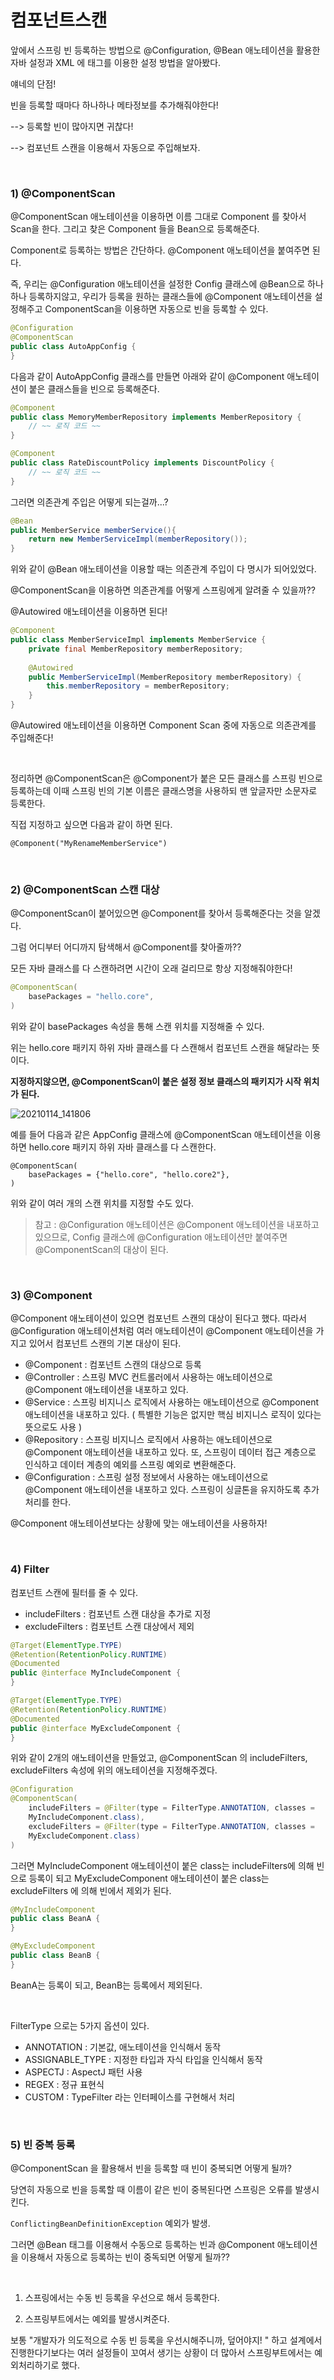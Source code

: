 # 컴포넌트스캔

앞에서 스프링 빈 등록하는 방법으로 @Configuration, @Bean 애노테이션을 활용한 자바 설정과 XML 에 <bean> 태그를 이용한 설정 방법을 알아봤다.

얘네의 단점!

빈을 등록할 때마다 하나하나 메타정보를 추가해줘야한다!

--> 등록할 빈이 많아지면 귀찮다!

--> 컴포넌트 스캔을 이용해서 자동으로 주입해보자.

<br>

### 1) @ComponentScan

@ComponentScan 애노테이션을 이용하면 이름 그대로 Component 를 찾아서 Scan을 한다. 그리고 찾은 Component 들을 Bean으로 등록해준다. 

Component로 등록하는 방법은 간단하다. @Component 애노테이션을 붙여주면 된다.

즉, 우리는 @Configuration 애노테이션을 설정한 Config 클래스에 @Bean으로 하나하나 등록하지않고, 우리가 등록을 원하는 클래스들에 @Component 애노테이션을 설정해주고 ComponentScan을 이용하면 자동으로 빈을 등록할 수 있다.

```java
@Configuration
@ComponentScan
public class AutoAppConfig {
}
```

다음과 같이 AutoAppConfig 클래스를 만들면 아래와 같이 @Component 애노테이션이 붙은 클래스들을 빈으로 등록해준다.

```java
@Component
public class MemoryMemberRepository implements MemberRepository {
    // ~~ 로직 코드 ~~
}

@Component
public class RateDiscountPolicy implements DiscountPolicy {
    // ~~ 로직 코드 ~~
}
```

그러면 의존관계 주입은 어떻게 되는걸까...?

```java
@Bean
public MemberService memberService(){
    return new MemberServiceImpl(memberRepository());
}
```

위와 같이 @Bean 애노테이션을 이용할 때는 의존관계 주입이 다 명시가 되어있었다.

@ComponentScan을 이용하면 의존관계를 어떻게 스프링에게 알려줄 수 있을까??

@Autowired 애노테이션을 이용하면 된다!

```java
@Component
public class MemberServiceImpl implements MemberService {
    private final MemberRepository memberRepository;
   
    @Autowired
    public MemberServiceImpl(MemberRepository memberRepository) {
    	this.memberRepository = memberRepository;
    }
}
```

@Autowired 애노테이션을 이용하면 Component Scan 중에 자동으로 의존관계를 주입해준다!

<br>

정리하면 @ComponentScan은 @Component가 붙은 모든 클래스를 스프링 빈으로 등록하는데 이때 스프링 빈의 기본 이름은 클래스명을 사용하되 맨 앞글자만 소문자로 등록한다.

직접 지정하고 싶으면 다음과 같이 하면 된다.

```
@Component("MyRenameMemberService")
```

<br>

### 2) @ComponentScan 스캔 대상

@ComponentScan이 붙어있으면 @Component를 찾아서 등록해준다는 것을 알겠다.

그럼 어디부터 어디까지 탐색해서 @Component를 찾아줄까??

모든 자바 클래스를 다 스캔하려면 시간이 오래 걸리므로 항상 지정해줘야한다!

```java
@ComponentScan(
	basePackages = "hello.core",
)
```

위와 같이 basePackages 속성을 통해 스캔 위치를 지정해줄 수 있다. 

위는 hello.core 패키지 하위 자바 클래스를 다 스캔해서 컴포넌트 스캔을 해달라는 뜻이다.

**지정하지않으면, @ComponentScan이 붙은 설정 정보 클래스의 패키지가 시작 위치가 된다.**

![20210114_141806](C:\Users\HyunSeok\Desktop\studyWithMe\gitHub\img\20210114_141806.png)

예를 들어 다음과 같은 AppConfig 클래스에 @ComponentScan 애노테이션을 이용하면 hello.core 패키지 하위 자바 클래스를 다 스캔한다.

```jade
@ComponentScan(
	basePackages = {"hello.core", "hello.core2"},
)
```

위와 같이 여러 개의 스캔 위치를 지정할 수도 있다.

> 참고 : @Configuration 애노테이션은 @Component 애노테이션을 내포하고 있으므로, Config 클래스에 @Configuration 애노테이션만 붙여주면 @ComponentScan의 대상이 된다.

<br>

### 3) @Component

@Component 애노테이션이 있으면 컴포넌트 스캔의 대상이 된다고 했다. 따라서 @Configuration 애노테이션처럼 여러 애노테이션이 @Component 애노테이션을 가지고 있어서 컴포넌트 스캔의 기본 대상이 된다.

- @Component : 컴포넌트 스캔의 대상으로 등록
- @Controller : 스프링 MVC 컨트롤러에서 사용하는 애노테이션으로 @Component 애노테이션을 내포하고 있다.
- @Service : 스프링 비지니스 로직에서 사용하는 애노테이션으로 @Component 애노테이션을 내포하고 있다. ( 특별한 기능은 없지만 핵심 비지니스 로직이 있다는 뜻으로도 사용 )
- @Repository : 스프링 비지니스 로직에서 사용하는 애노테이션으로 @Component 애노테이션을 내포하고 있다. 또, 스프링이 데이터 접근 계층으로 인식하고 데이터 계층의 예외를 스프링 예외로 변환해준다.
- @Configuration : 스프링 설정 정보에서 사용하는 애노테이션으로 @Component 애노테이션을 내포하고 있다. 스프링이 싱글톤을 유지하도록 추가 처리를 한다.

@Component 애노테이션보다는 상황에 맞는 애노테이션을 사용하자!

<br>

### 4) Filter

컴포넌트 스캔에 필터를 줄 수 있다.

- includeFilters : 컴포넌트 스캔 대상을 추가로 지정
- excludeFilters : 컴포넌트 스캔 대상에서 제외

```java
@Target(ElementType.TYPE)
@Retention(RetentionPolicy.RUNTIME)
@Documented
public @interface MyIncludeComponent {
}
```

```java
@Target(ElementType.TYPE)
@Retention(RetentionPolicy.RUNTIME)
@Documented
public @interface MyExcludeComponent {
}
```

위와 같이 2개의 애노테이션을 만들었고, @ComponentScan 의 includeFilters, excludeFilters 속성에 위의 애노테이션을 지정해주겠다.

```java
@Configuration
@ComponentScan(
    includeFilters = @Filter(type = FilterType.ANNOTATION, classes =
    MyIncludeComponent.class),
    excludeFilters = @Filter(type = FilterType.ANNOTATION, classes =
    MyExcludeComponent.class)
)
```

그러면 MyIncludeComponent 애노테이션이 붙은 class는 includeFilters에 의해 빈으로 등록이 되고 MyExcludeComponent 애노테이션이 붙은 class는 excludeFilters 에 의해 빈에서 제외가 된다.

```java
@MyIncludeComponent
public class BeanA {
}
```

```java
@MyExcludeComponent
public class BeanB {
}
```

BeanA는 등록이 되고, BeanB는 등록에서 제외된다.

<br>

FilterType 으로는 5가지 옵션이 있다.

- ANNOTATION : 기본값, 애노테이션을 인식해서 동작
- ASSIGNABLE_TYPE : 지정한 타입과 자식 타입을 인식해서 동작
- ASPECTJ : AspectJ 패턴 사용
- REGEX : 정규 표현식
- CUSTOM : TypeFilter 라는 인터페이스를 구현해서 처리

<br>

### 5) 빈 중복 등록

@ComponentScan 을 활용해서 빈을 등록할 때 빈이 중복되면 어떻게 될까?

당연히 자동으로 빈을 등록할 때 이름이 같은 빈이 중복된다면 스프링은 오류를 발생시킨다.

`ConflictingBeanDefinitionException` 예외가 발생.

그러면 @Bean 태그를 이용해서 수동으로 등록하는 빈과 @Component 애노테이션을 이용해서 자동으로 등록하는 빈이 중독되면 어떻게 될까??

<br>

1) 스프링에서는 수동 빈 등록을 우선으로 해서 등록한다.

2) 스프링부트에서는 예외를 발생시켜준다.

보통 "개발자가 의도적으로 수동 빈 등록을 우선시해주니까, 덮어야지! " 하고 설계에서 진행한다기보다는 여러 설정들이 꼬여서 생기는 상황이 더 많아서 스프링부트에서는 예외처리하기로 했다.

 

